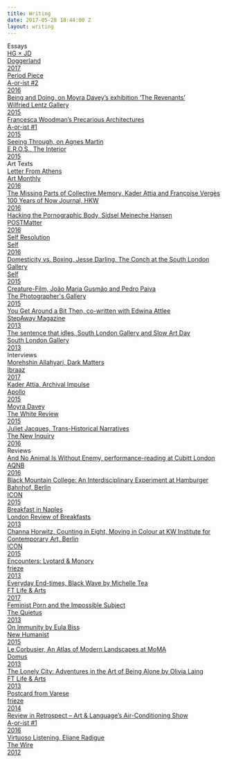 ```yaml
---
title: Writing
date: 2017-05-28 18:44:00 Z
layout: writing
---
```


<div class="sw-row">
	<div class="sw-heading">Essays</div>
</div>
<div class="sw-row">
	<a href="http://www.doggerland.info/doggershop">
	<div class="sw-title">HG &times; JD</div>
	<div class="sw-publication">Doggerland</div>
	<div class="sw-year">2017</div>
	</a>
</div>
<div class="sw-row">
	<a href="/docs/period-piece.pdf">
	<div class="sw-title">Period Piece</div>
	<div class="sw-publication">A-or-ist #2</div>
	<div class="sw-year">2016</div>
	</a>
</div>
<div class="sw-row">
	<a href="/docs/BeingandDoing_LesRevenants.pdf">
	<div class="sw-title">Being and Doing, on Moyra Davey’s exhibition ‘The Revenants’</div>
	<div class="sw-publication">Wilfried Lentz Gallery</div>
	<div class="sw-year">2015</div>
	</a>
</div>
<div class="sw-row">
	<a href="/docs/Francesca-Woodmans-Precarious-Architectures.pdf">
	<div class="sw-title">Francesca Woodman’s Precarious Architectures</div>
	<div class="sw-publication">A-or-ist #1</div>
	<div class="sw-year">2015</div>
	</a>
</div>
<div class="sw-row">
	<a href="/docs/SeeingThroughEROS.pdf">
	<div class="sw-title">Seeing Through, on Agnes Martin</div>
	<div class="sw-publication">E.R.O.S., The Interior</div>
	<div class="sw-year">2015</div>
	</a>
</div>

<div class="sw-row">
<div class="sw-heading">Art Texts</div>
</div>

<div class="sw-row">
	<a href="/docs/LETTER-FROM-ATHENS.pdf">
	<div class="sw-title">Letter From Athens</div>
	<div class="sw-publication">Art Monthly</div>
	<div class="sw-year">2016</div>
	</a>
</div>
<div class="sw-row">
	<a href="http://journal.hkw.de/en/fehlende-teile-im-kollektiven-gedaechtnis/">
	<div class="sw-title">The Missing Parts of Collective Memory, Kader Attia and Françoise Vergès</div>
	<div class="sw-publication">100 Years of Now Journal, HKW</div>
	<div class="sw-year">2016</div>
	</a>
</div>
<div class="sw-row">
	<a href="http://www.postmatter.com/articles/oct-dec-2016/sidsel-meineche-hansen/">
	<div class="sw-title">Hacking the Pornographic Body, Sidsel Meineche Hansen
	</div>
	<div class="sw-publication">POSTMatter</div>
	<div class="sw-year">2016</div>
	</a>
</div>
<div class="sw-row">
	<a href="../self-resolution.html">
	<div class="sw-title">Self Resolution</div>
	<div class="sw-publication">Self</div>
	<div class="sw-year">2016</div>
	</a>
</div>
<div class="sw-row">
	<a href="../domesticity-vs-boxing.html">
	<div class="sw-title">Domesticity vs. Boxing, Jesse Darling, The Conch at the South London Gallery</div>
	<div class="sw-publication">Self</div>
	<div class="sw-year">2015</div>
	</a>
</div>
<div class="sw-row">
	<a href="https://thephotographersgalleryblog.org.uk/2015/01/12/creature-film-joao-maria-gusmao-and-pedro-paiva/">
	<div class="sw-title">Creature-Film, João Maria Gusmão and Pedro Paiva</div>
	<div class="sw-publication">The Photographer's Gallery</div>
	<div class="sw-year">2015</div>
	</a>
</div>
<div class="sw-row">
	<a href="/docs/you-get-around-a-bit.pdf">
	<div class="sw-title">You Get Around a Bit Then, co-written with Edwina Attlee</div>
	<div class="sw-publication">StepAway Magazine</div>
	<div class="sw-year">2013</div>
	</a>
</div>
<div class="sw-row">
	<a href="/docs/Thesentencethatidles.pdf">
	<div class="sw-title">The sentence that idles, South London Gallery and Slow Art Day</div>
	<div class="sw-publication">South London Gallery </div>
	<div class="sw-year">2013</div>
	</a>
</div>

<div class="sw-row">
<div class="sw-heading">Interviews</div>
</div>

<div class="sw-row">
	<a href="http://www.ibraaz.org/interviews/210">
	<div class="sw-title">Morehshin Allahyari, Dark Matters</div>
	<div class="sw-publication">Ibraaz</div>
	<div class="sw-year">2017</div>
	</a>
</div>
<div class="sw-row">
	<a href="https://www.apollo-magazine.com/archival-impulse-an-interview-with-kader-attia/">
	<div class="sw-title">Kader Attia, Archival Impulse</div>
	<div class="sw-publication">Apollo</div>
	<div class="sw-year">2015</div>
	</a>
</div>
<div class="sw-row">
	<a href="http://www.thewhitereview.org/interviews/interview-with-moyra-davey/">
	<div class="sw-title">Moyra Davey</div>
	<div class="sw-publication">The White Review</div>
	<div class="sw-year">2015</div>
	</a>
</div>
<div class="sw-row">
	<a href="http://thenewinquiry.com/features/trans-historical-narratives/">
	<div class="sw-title">Juliet Jacques, Trans-Historical Narratives</div>
	<div class="sw-publication">The New Inquiry</div>
	<div class="sw-year">2016</div>
	</a>
</div>

<div class="sw-row">
<div class="sw-heading">Reviews</div>
</div>

<div class="sw-row">
	<a href="http://www.aqnb.com/2016/04/19/and-no-animal-is-without-enemy-cubitt-gallery-reviewed/">
	<div class="sw-title">And No Animal Is Without Enemy, performance-reading at Cubitt London</div>
	<div class="sw-publication">AQNB</div>
	<div class="sw-year">2016</div>
	</a>
</div>
<div class="sw-row">
	<a href="/docs/Black-Mountainreview.pdf">
	<div class="sw-title">Black Mountain College: An Interdisciplinary Experiment at Hamburger Bahnhof, Berlin</div>
	<div class="sw-publication">ICON</div>
	<div class="sw-year">2015</div>
	</a>
</div>
<div class="sw-row">
	<a href="http://londonreviewofbreakfasts.blogspot.gr/2013/07/special-dispatch-breakfast-in-naples.html">
	<div class="sw-title">Breakfast in Naples</div>
	<div class="sw-publication">London Review of Breakfasts</div>
	<div class="sw-year">2013</div>
	</a>
</div>
<div class="sw-row">
	<a href="https://www.iconeye.com/opinion/review/item/11985-channa-horwitz-counting-in-eight-moving-in-colour">
	<div class="sw-title">Channa Horwitz, Counting in Eight, Moving in Colour at KW Institute for Contemporary Art, Berlin</div>
	<div class="sw-publication">ICON</div>
	<div class="sw-year">2015</div>
	</a>
</div>
<div class="sw-row">
	<a href="/docs/EncountersLyotardMonory.pdf">
	<div class="sw-title">Encounters: Lyotard &amp; Monory</div>
	<div class="sw-publication">frieze</div>
	<div class="sw-year">2013</div>
	</a>
</div>
<div class="sw-row">
	<a href="https://www.ft.com/content/c2e7ec00-efb8-11e6-ba01-119a44939bb6">
	<div class="sw-title">Everyday End-times, Black Wave by Michelle Tea</div>
	<div class="sw-publication">FT Life & Arts</div>
	<div class="sw-year">2017</div>
	</a>
</div>
<div class="sw-row">
	<a href="http://thequietus.com/articles/11096-after-pornified-levitate-the-primate-feminist-porn">
	<div class="sw-title">Feminist Porn and the Impossible Subject</div>
	<div class="sw-publication">The Quietus</div>
	<div class="sw-year">2013</div>
	</a>
</div>
<div class="sw-row">
	<a href="https://newhumanist.org.uk/articles/4915/bodies-and-antibodies">
	<div class="sw-title">On Immunity by Eula Biss</div>
	<div class="sw-publication">New Humanist</div>
	<div class="sw-year">2015</div>
	</a>
</div>
<div class="sw-row">
	<a href="http://www.domusweb.it/en/architecture/2013/08/28/an_atlas_of_modernlandscapes.html">
	<div class="sw-title">Le Corbusier, An Atlas of Modern Landscapes at MoMA</div>
	<div class="sw-publication">Domus</div>
	<div class="sw-year">2013</div>
	</a>
</div>
<div class="sw-row">
	<a href="https://www.ft.com/content/e4581a20-e60b-11e5-a09b-1f8b0d268c39">
	<div class="sw-title">The Lonely City: Adventures in the Art of Being Alone by Olivia Laing</div>
	<div class="sw-publication">FT Life & Arts</div>
	<div class="sw-year">2013</div>
	</a>
</div>
<div class="sw-row">
	<a href="/docs/PostcardfromVarese.pdf">
	<div class="sw-title">Postcard from Varese</div>
	<div class="sw-publication">frieze</div>
	<div class="sw-year">2014</div>
	</a>
</div>
<div class="sw-row">
	<a href="/docs/Air-Conditioning.pdf">
	<div class="sw-title">Review in Retrospect – Art & Language’s Air-Conditioning Show</div>
	<div class="sw-publication">A-or-ist #1</div>
	<div class="sw-year">2016</div>
	</a>
</div>
<div class="sw-row">
	<a href="http://hannah-gregory.tumblr.com/post/32116709274/virtuoso-listening">
	<div class="sw-title">Virtuoso Listening, Eliane Radigue</div>
	<div class="sw-publication">The Wire</div>
	<div class="sw-year">2012</div>
	</a>
</div>